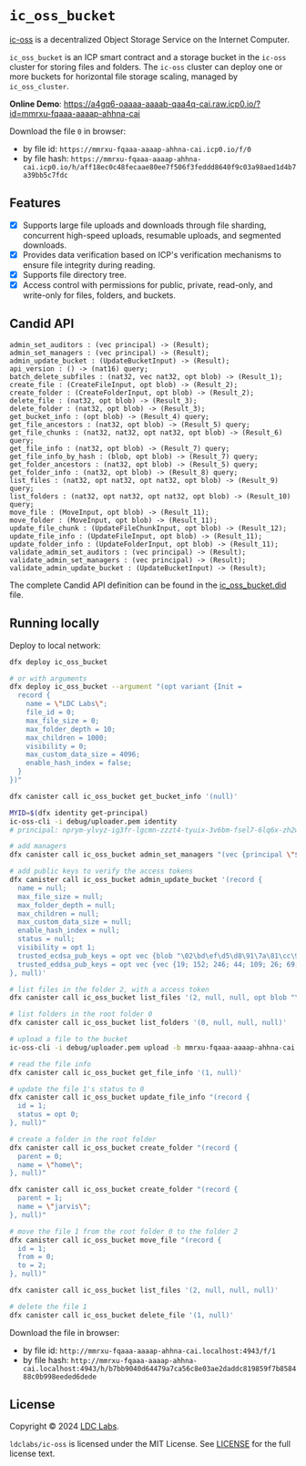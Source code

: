 # `ic_oss_bucket`

[ic-oss](https://github.com/ldclabs/ic-oss) is a decentralized Object Storage Service on the Internet Computer.

`ic_oss_bucket` is an ICP smart contract and a storage bucket in the `ic-oss` cluster for storing files and folders. The `ic-oss` cluster can deploy one or more buckets for horizontal file storage scaling, managed by `ic_oss_cluster`.

**Online Demo**: https://a4gq6-oaaaa-aaaab-qaa4q-cai.raw.icp0.io/?id=mmrxu-fqaaa-aaaap-ahhna-cai

Download the file `0` in browser:
- by file id: `https://mmrxu-fqaaa-aaaap-ahhna-cai.icp0.io/f/0`
- by file hash: `https://mmrxu-fqaaa-aaaap-ahhna-cai.icp0.io/h/aff18ec0c48fecaae80ee7f506f3feddd8640f9c03a98aed1d4b7a39bb5c7fdc`

## Features

- [x] Supports large file uploads and downloads through file sharding, concurrent high-speed uploads, resumable uploads, and segmented downloads.
- [x] Provides data verification based on ICP's verification mechanisms to ensure file integrity during reading.
- [x] Supports file directory tree.
- [x] Access control with permissions for public, private, read-only, and write-only for files, folders, and buckets.

## Candid API

```shell
admin_set_auditors : (vec principal) -> (Result);
admin_set_managers : (vec principal) -> (Result);
admin_update_bucket : (UpdateBucketInput) -> (Result);
api_version : () -> (nat16) query;
batch_delete_subfiles : (nat32, vec nat32, opt blob) -> (Result_1);
create_file : (CreateFileInput, opt blob) -> (Result_2);
create_folder : (CreateFolderInput, opt blob) -> (Result_2);
delete_file : (nat32, opt blob) -> (Result_3);
delete_folder : (nat32, opt blob) -> (Result_3);
get_bucket_info : (opt blob) -> (Result_4) query;
get_file_ancestors : (nat32, opt blob) -> (Result_5) query;
get_file_chunks : (nat32, nat32, opt nat32, opt blob) -> (Result_6) query;
get_file_info : (nat32, opt blob) -> (Result_7) query;
get_file_info_by_hash : (blob, opt blob) -> (Result_7) query;
get_folder_ancestors : (nat32, opt blob) -> (Result_5) query;
get_folder_info : (nat32, opt blob) -> (Result_8) query;
list_files : (nat32, opt nat32, opt nat32, opt blob) -> (Result_9) query;
list_folders : (nat32, opt nat32, opt nat32, opt blob) -> (Result_10) query;
move_file : (MoveInput, opt blob) -> (Result_11);
move_folder : (MoveInput, opt blob) -> (Result_11);
update_file_chunk : (UpdateFileChunkInput, opt blob) -> (Result_12);
update_file_info : (UpdateFileInput, opt blob) -> (Result_11);
update_folder_info : (UpdateFolderInput, opt blob) -> (Result_11);
validate_admin_set_auditors : (vec principal) -> (Result);
validate_admin_set_managers : (vec principal) -> (Result);
validate_admin_update_bucket : (UpdateBucketInput) -> (Result);
```

The complete Candid API definition can be found in the [ic_oss_bucket.did](https://github.com/ldclabs/ic-oss/tree/main/src/ic_oss_bucket/ic_oss_bucket.did) file.

## Running locally

Deploy to local network:
```bash
dfx deploy ic_oss_bucket

# or with arguments
dfx deploy ic_oss_bucket --argument "(opt variant {Init =
  record {
    name = \"LDC Labs\";
    file_id = 0;
    max_file_size = 0;
    max_folder_depth = 10;
    max_children = 1000;
    visibility = 0;
    max_custom_data_size = 4096;
    enable_hash_index = false;
  }
})"

dfx canister call ic_oss_bucket get_bucket_info '(null)'

MYID=$(dfx identity get-principal)
ic-oss-cli -i debug/uploader.pem identity
# principal: nprym-ylvyz-ig3fr-lgcmn-zzzt4-tyuix-3v6bm-fsel7-6lq6x-zh2w7-zqe

# add managers
dfx canister call ic_oss_bucket admin_set_managers "(vec {principal \"$MYID\"; principal \"nprym-ylvyz-ig3fr-lgcmn-zzzt4-tyuix-3v6bm-fsel7-6lq6x-zh2w7-zqe\"})"

# add public keys to verify the access tokens
dfx canister call ic_oss_bucket admin_update_bucket '(record {
  name = null;
  max_file_size = null;
  max_folder_depth = null;
  max_children = null;
  max_custom_data_size = null;
  enable_hash_index = null;
  status = null;
  visibility = opt 1;
  trusted_ecdsa_pub_keys = opt vec {blob "\02\bd\ef\d5\d8\91\7a\81\cc\91\60\ba\19\95\69\d4\47\d9\d4\7e\e6\71\6c\b8\dc\18\aa\d2\be\8c\4c\cd\eb"};
  trusted_eddsa_pub_keys = opt vec {vec {19; 152; 246; 44; 109; 26; 69; 124; 81; 186; 106; 75; 95; 61; 189; 47; 105; 252; 169; 50; 22; 33; 141; 200; 153; 126; 65; 107; 209; 125; 147; 202}};
}, null)'

# list files in the folder 2, with a access token
dfx canister call ic_oss_bucket list_files '(2, null, null, opt blob "\84\44\a1\01\38\2e\a0\58\ac\a7\01\78\1b\61\6a\75\71\34\2d\72\75\61\61\61\2d\61\61\61\61\61\2d\71\61\61\67\61\2d\63\61\69\02\78\3f\7a\37\77\6a\70\2d\76\36\66\65\33\2d\6b\6b\73\75\35\2d\32\36\66\36\34\2d\64\65\64\74\77\2d\6a\37\6e\64\6a\2d\35\37\6f\6e\78\2d\71\67\61\36\63\2d\65\74\35\65\33\2d\6e\6a\78\35\33\2d\74\61\65\03\78\1b\6d\6d\72\78\75\2d\66\71\61\61\61\2d\61\61\61\61\70\2d\61\68\68\6e\61\2d\63\61\69\04\1a\66\8f\ce\68\05\1a\66\8f\c0\58\06\1a\66\8f\c0\58\09\78\18\46\6f\6c\64\65\72\2e\2a\3a\31\20\42\75\63\6b\65\74\2e\52\65\61\64\2e\2a\58\40\52\66\3e\e7\55\7e\99\2c\66\6d\65\56\54\9f\30\a1\2e\aa\56\69\66\b6\c6\e9\75\d7\c9\02\4c\24\1d\5d\7e\83\7d\c1\13\c6\00\91\56\d9\6a\ae\34\c3\a5\c9\b4\99\b3\47\b7\68\54\8d\dd\9c\9a\9b\a0\f9\1a\f5")'

# list folders in the root folder 0
dfx canister call ic_oss_bucket list_folders '(0, null, null, null)'

# upload a file to the bucket
ic-oss-cli -i debug/uploader.pem upload -b mmrxu-fqaaa-aaaap-ahhna-cai --file README.md

# read the file info
dfx canister call ic_oss_bucket get_file_info '(1, null)'

# update the file 1's status to 0
dfx canister call ic_oss_bucket update_file_info "(record {
  id = 1;
  status = opt 0;
}, null)"

# create a folder in the root folder
dfx canister call ic_oss_bucket create_folder "(record {
  parent = 0;
  name = \"home\";
}, null)"

dfx canister call ic_oss_bucket create_folder "(record {
  parent = 1;
  name = \"jarvis\";
}, null)"

# move the file 1 from the root folder 0 to the folder 2
dfx canister call ic_oss_bucket move_file "(record {
  id = 1;
  from = 0;
  to = 2;
}, null)"

dfx canister call ic_oss_bucket list_files '(2, null, null, null)'

# delete the file 1
dfx canister call ic_oss_bucket delete_file '(1, null)'
```

Download the file in browser:
- by file id: `http://mmrxu-fqaaa-aaaap-ahhna-cai.localhost:4943/f/1`
- by file hash:  `http://mmrxu-fqaaa-aaaap-ahhna-cai.localhost:4943/h/b7bb9040d64479a7ca56c8e03ae2daddc819859f7b858488c0b998eeded6dede`


## License
Copyright © 2024 [LDC Labs](https://github.com/ldclabs).

`ldclabs/ic-oss` is licensed under the MIT License. See [LICENSE](../../LICENSE-MIT) for the full license text.